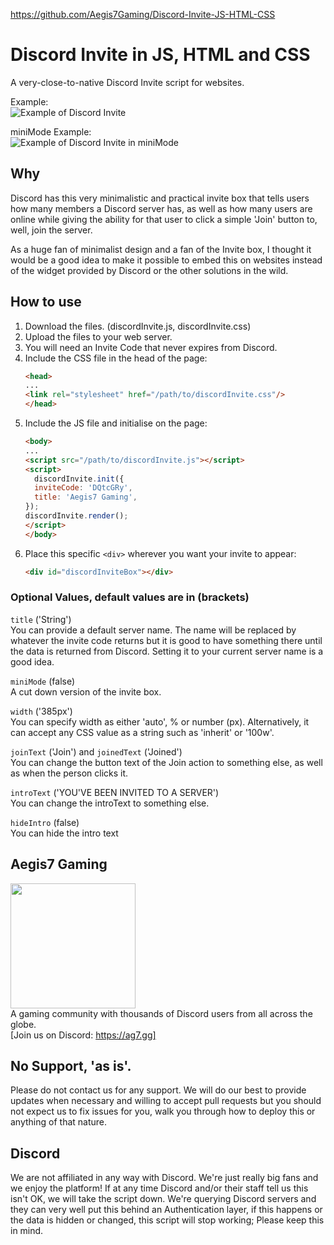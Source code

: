 https://github.com/Aegis7Gaming/Discord-Invite-JS-HTML-CSS

# Discord Invite in JS, HTML and CSS
A very-close-to-native Discord Invite script for websites.

Example:  
![Example of Discord Invite](example.png?raw=true "Discord Invite Example: Aegis7 Gaming")

miniMode Example:  
![Example of Discord Invite in miniMode](example-mini.png?raw=true "Discord Invite Example: Aegis7 Gaming (miniMode)")


## Why
Discord has this very minimalistic and practical invite box that tells users how many members a Discord server has, as well as how many users are online while giving the ability for that user to click a simple 'Join' button to, well, join the server.

As a huge fan of minimalist design and a fan of the Invite box, I thought it would be a good idea to make it possible to embed this on websites instead of the widget provided by Discord or the other solutions in the wild.

## How to use
 1. Download the files. (discordInvite.js, discordInvite.css)
 1. Upload the files to your web server.
 1. You will need an Invite Code that never expires from Discord.
 1. Include the CSS file in the head of the page:
    ```html
    <head>
    ...
    <link rel="stylesheet" href="/path/to/discordInvite.css"/>
    </head>
    ```
 1. Include the JS file and initialise on the page:
    ```html
    <body>
    ...
    <script src="/path/to/discordInvite.js"></script>
    <script>
      discordInvite.init({
      inviteCode: 'DQtcGRy',
      title: 'Aegis7 Gaming',
    });
    discordInvite.render();
    </script>
    </body>
    ```
1. Place this specific `<div>` wherever you want your invite to appear:
    ```html
    <div id="discordInviteBox"></div>
    ```

### Optional Values, default values are in (brackets)
`title` ('String')  
You can provide a default server name. The name will be replaced by whatever the invite code returns but it is good to have something there until the data is returned from Discord. Setting it to your current server name is a good idea.

`miniMode` (false)  
A cut down version of the invite box.

`width` ('385px')  
You can specify width as either 'auto', % or number (px). Alternatively, it can accept any CSS value as a string such as 'inherit' or '100w'.

`joinText` ('Join') and `joinedText` ('Joined')  
You can change the button text of the Join action to something else, as well as when the person clicks it.

`introText` ('YOU\'VE BEEN INVITED TO A SERVER')  
You can change the introText to something else.

`hideIntro` (false)  
You can hide the intro text

## Aegis7 Gaming
<a href="https://aegis7.com"><img src="https://aegis7.com/ag7logo.png" width=200></a>  
A gaming community with thousands of Discord users from all across the globe.  
[Join us on Discord: https://ag7.gg]

## No Support, 'as is'.
Please do not contact us for any support. We will do our best to provide updates when necessary and willing to accept pull requests but you should not expect us to fix issues for you, walk you through how to deploy this or anything of that nature.

## Discord
We are not affiliated in any way with Discord. We're just really big fans and we enjoy the platform! If at any time Discord and/or their staff tell us this isn't OK, we will take the script down. We're querying Discord servers and they can very well put this behind an Authentication layer, if this happens or the data is hidden or changed, this script will stop working; Please keep this in mind.

